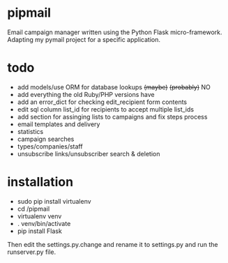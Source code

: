 pipmail
=======

Email campaign manager written using the Python Flask micro-framework.  Adapting my pymail project for a specific application.

todo
=======
- add models/use ORM for database lookups ~~(maybe)~~ ~~(probably)~~ NO
- add everything the old Ruby/PHP versions have
- add an error_dict for checking edit_recipient form contents
- edit sql column list_id for recipients to accept multiple list_ids
- add section for assinging lists to campaigns and fix steps process
- email templates and delivery
- statistics
- campaign searches
- types/companies/staff
- unsubscribe links/unsubscriber search & deletion

installation
=======
- sudo pip install virtualenv
- cd /pipmail
- virtualenv venv
- . venv/bin/activate
- pip install Flask

Then edit the settings.py.change and rename it to settings.py and run the runserver.py file.
